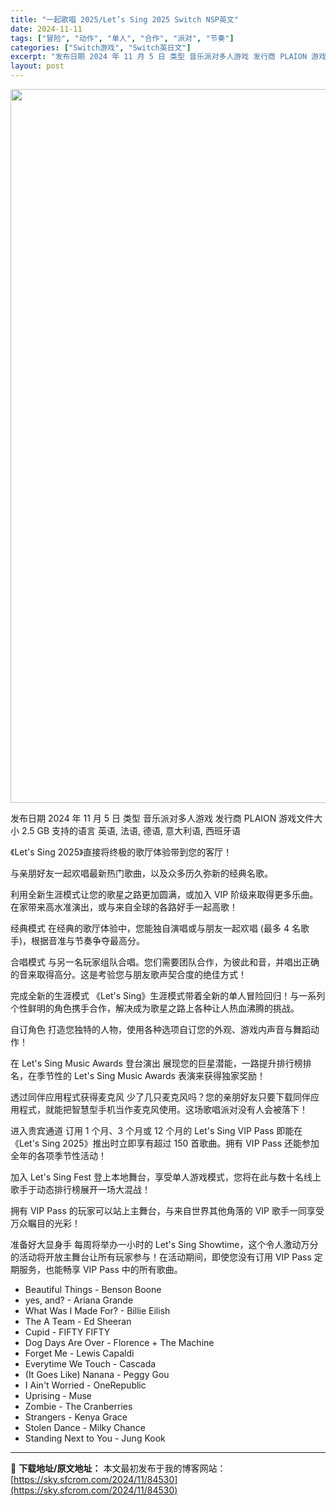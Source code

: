 ```yaml
---
title: "一起歌唱 2025/Let’s Sing 2025 Switch NSP英文"
date: 2024-11-11
tags: ["冒险", "动作", "单人", "合作", "派对", "节奏"]
categories: ["Switch游戏", "Switch英日文"]
excerpt: "发布日期 2024 年 11 月 5 日 类型 音乐派对多人游戏 发行商 PLAION 游戏文件大小 2.5 GB 支持的语言 英语, 法语, 德语, 意大利语, 西班牙语 《Let&#039;s Sing 2025》直接将终极的歌厅体验带到您的客厅！ 与亲朋好友一起欢唱最新热门歌曲，以及众多历久弥新的经典名&hellip;"
layout: post
---
```


<img class="aligncenter size-full wp-image-84531" src="https://sky.sfcrom.com/wp-content/uploads/2024/11/2024111109495599.webp" alt="" width="700" height="1142" />

发布日期 2024 年 11 月 5 日
类型 音乐派对多人游戏
发行商 PLAION
游戏文件大小 2.5 GB
支持的语言 英语, 法语, 德语, 意大利语, 西班牙语

《Let's Sing 2025》直接将终极的歌厅体验带到您的客厅！

与亲朋好友一起欢唱最新热门歌曲，以及众多历久弥新的经典名歌。

利用全新生涯模式让您的歌星之路更加圆满，或加入 VIP 阶级来取得更多乐曲。在家带来高水准演出，或与来自全球的各路好手一起高歌！

经典模式
在经典的歌厅体验中，您能独自演唱或与朋友一起欢唱 (最多 4 名歌手)，根据音准与节奏争夺最高分。

合唱模式
与另一名玩家组队合唱。您们需要团队合作，为彼此和音，并唱出正确的音来取得高分。这是考验您与朋友歌声契合度的绝佳方式！

完成全新的生涯模式
《Let's Sing》生涯模式带着全新的单人冒险回归！与一系列个性鲜明的角色携手合作，解决成为歌星之路上各种让人热血沸腾的挑战。

自订角色
打造您独特的人物，使用各种选项自订您的外观、游戏内声音与舞蹈动作！

在 Let's Sing Music Awards 登台演出
展现您的巨星潜能，一路提升排行榜排名，在季节性的 Let's Sing Music Awards 表演来获得独家奖励！

透过同伴应用程式获得麦克风
少了几只麦克风吗？您的亲朋好友只要下载同伴应用程式，就能把智慧型手机当作麦克风使用。这场歌唱派对没有人会被落下！

进入贵宾通道
订用 1 个月、3 个月或 12 个月的 Let's Sing VIP Pass 即能在《Let's Sing 2025》推出时立即享有超过 150 首歌曲。拥有 VIP Pass 还能参加全年的各项季节性活动！

加入 Let's Sing Fest
登上本地舞台，享受单人游戏模式，您将在此与数十名线上歌手于动态排行榜展开一场大混战！

拥有 VIP Pass 的玩家可以站上主舞台，与来自世界其他角落的 VIP 歌手一同享受万众瞩目的光彩！

准备好大显身手
每周将举办一小时的 Let's Sing Showtime，这个令人激动万分的活动将开放主舞台让所有玩家参与！在活动期间，即使您没有订用 VIP Pass 定期服务，也能畅享 VIP Pass 中的所有歌曲。

- Beautiful Things - Benson Boone
- yes, and? - Ariana Grande
- What Was I Made For? - Billie Eilish
- The A Team - Ed Sheeran
- Cupid - FIFTY FIFTY
- Dog Days Are Over - Florence + The Machine
- Forget Me - Lewis Capaldi
- Everytime We Touch - Cascada
- (It Goes Like) Nanana - Peggy Gou
- I Ain't Worried - OneRepublic
- Uprising - Muse
- Zombie - The Cranberries
- Strangers - Kenya Grace
- Stolen Dance - Milky Chance
- Standing Next to You - Jung Kook

---
📖 **下载地址/原文地址：** 本文最初发布于我的博客网站：[https://sky.sfcrom.com/2024/11/84530](https://sky.sfcrom.com/2024/11/84530)
